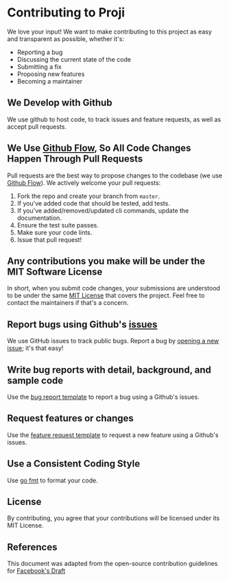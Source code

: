 # Contributing to Proji
We love your input! We want to make contributing to this project as easy and transparent as possible, whether it's:

- Reporting a bug
- Discussing the current state of the code
- Submitting a fix
- Proposing new features
- Becoming a maintainer

## We Develop with Github
We use github to host code, to track issues and feature requests, as well as accept pull requests.

## We Use [Github Flow](https://guides.github.com/introduction/flow/index.html), So All Code Changes Happen Through Pull Requests
Pull requests are the best way to propose changes to the codebase (we use [Github Flow](https://guides.github.com/introduction/flow/index.html)). We actively welcome your pull requests:

1. Fork the repo and create your branch from `master`.
2. If you've added code that should be tested, add tests.
3. If you've added/removed/updated cli commands, update the documentation.
4. Ensure the test suite passes.
5. Make sure your code lints.
6. Issue that pull request!

## Any contributions you make will be under the MIT Software License
In short, when you submit code changes, your submissions are understood to be under the same [MIT License](http://choosealicense.com/licenses/mit/) that covers the project. Feel free to contact the maintainers if that's a concern.

## Report bugs using Github's [issues](https://github.com/nikoksr/proji/issues)
We use GitHub issues to track public bugs. Report a bug by [opening a new issue](https://github.com/nikoksr/proji/issues/new/choose); it's that easy!

## Write bug reports with detail, background, and sample code
Use the [bug report template](https://github.com/nikoksr/proji/blob/master/.github/ISSUE_TEMPLATE/bug_report.md) to report a bug using a Github's issues.

## Request features or changes
Use the [feature request template](https://github.com/nikoksr/proji/blob/master/.github/ISSUE_TEMPLATE/feature_request.md) to request a new feature using a Github's issues.

## Use a Consistent Coding Style
Use [go fmt](https://golang.org/pkg/fmt/) to format your code.

## License
By contributing, you agree that your contributions will be licensed under its MIT License.

## References
This document was adapted from the open-source contribution guidelines for [Facebook's Draft](https://github.com/facebook/draft-js/blob/a9316a723f9e918afde44dea68b5f9f39b7d9b00/CONTRIBUTING.md)
